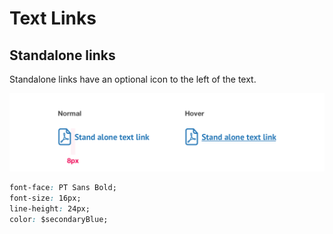 # Text Links

## Standalone links

Standalone links have an optional icon to the left of the text.

![](../../.gitbook/assets/link-with-icon.png)

```css
font-face: PT Sans Bold;
font-size: 16px;
line-height: 24px;
color: $secondaryBlue;
```



